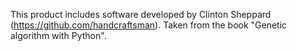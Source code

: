 This product includes software developed by 
Clinton Sheppard (https://github.com/handcraftsman).
Taken from the book "Genetic algorithm with Python".

